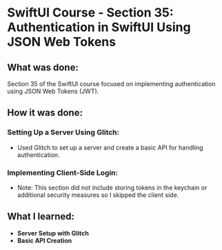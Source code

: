 # SwiftUI Course - Section 35: Authentication in SwiftUI Using JSON Web Tokens

## What was done:
Section 35 of the SwiftUI course focused on implementing authentication using JSON Web Tokens (JWT).

## How it was done:
### Setting Up a Server Using Glitch:
- Used Glitch to set up a server and create a basic API for handling authentication.

### Implementing Client-Side Login:
- Note: This section did not include storing tokens in the keychain or additional security measures so I skipped the client side.

## What I learned:
- **Server Setup with Glitch**
- **Basic API Creation**
